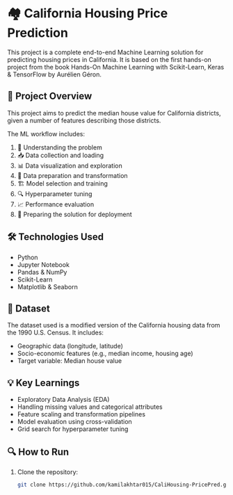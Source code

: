 # 🏘️ California Housing Price Prediction

This project is a complete end-to-end Machine Learning solution for predicting housing prices in California. It is based on the first hands-on project from the book Hands-On Machine Learning with Scikit-Learn, Keras & TensorFlow by Aurélien Géron.

## 📌 Project Overview

This project aims to predict the median house value for California districts, given a number of features describing those districts.

The ML workflow includes:

1. 🧠 Understanding the problem  
2. 📥 Data collection and loading  
3. 📊 Data visualization and exploration  
4. 🧹 Data preparation and transformation  
5. 🏗️ Model selection and training  
6. 🔍 Hyperparameter tuning  
7. 📈 Performance evaluation  
8. 🚀 Preparing the solution for deployment

## 🛠️ Technologies Used

- Python
- Jupyter Notebook
- Pandas & NumPy
- Scikit-Learn
- Matplotlib & Seaborn

## 📂 Dataset

The dataset used is a modified version of the California housing data from the 1990 U.S. Census. It includes:

- Geographic data (longitude, latitude)
- Socio-economic features (e.g., median income, housing age)
- Target variable: Median house value

## 💡 Key Learnings

- Exploratory Data Analysis (EDA)
- Handling missing values and categorical attributes
- Feature scaling and transformation pipelines
- Model evaluation using cross-validation
- Grid search for hyperparameter tuning

## 🔍 How to Run

1. Clone the repository:
   ```bash
   git clone https://github.com/kamilakhtar015/CaliHousing-PricePred.git
